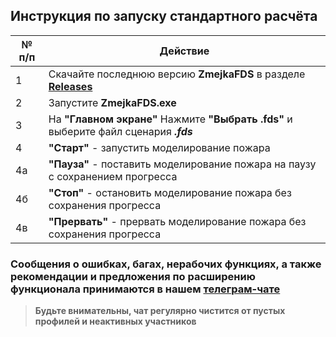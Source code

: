 ## Инструкция по запуску стандартного расчёта
|	№ п/п	|	Действие	|
|---------|---------|
|	1	|	Скачайте последнюю версию **ZmejkaFDS** в разделе [**Releases**](https://github.com/firegoaway/Zmejka/releases)	|
|	2	|	Запустите **ZmejkaFDS.exe**	|
|	3	|	На **"Главном экране"** Нажмите **"Выбрать .fds"** и выберите файл сценария ***.fds***	|
|	4	|	**"Старт"** - запустить моделирование пожара	|
|	4а	|	**"Пауза"** - поставить моделирование пожара на паузу с сохранением прогресса	|
|	4б	|	**"Стоп"** - остановить моделирование пожара без сохранения прогресса	|
|	4в	|	**"Прервать"** - прервать моделирование пожара без сохранения прогресса	|

### Сообщения о ошибках, багах, нерабочих функциях, а также рекомендации и предложения по расширению функционала принимаются в нашем [**телеграм-чате**](https://t.me/+LdZFKLaDjIA1YWVi)
>**Будьте внимательны, чат регулярно чистится от пустых профилей и неактивных участников**
